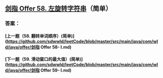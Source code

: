 ## [剑指 Offer 58. 左旋转字符串](https://leetcode-cn.com/problems/merge-two-sorted-lists/)（简单）





### 答案：



#### [上一题（58. 翻转单词顺序）(简单)](https://github.com/sdwwld/leetCode/blob/master/src/main/java/com/wld/java/offer/剑指 Offer 58- I.md)

#### [下一题（59. 滑动窗口的最大值）(简单)](https://github.com/sdwwld/leetCode/blob/master/src/main/java/com/wld/java/offer/剑指 Offer 59- I.md)